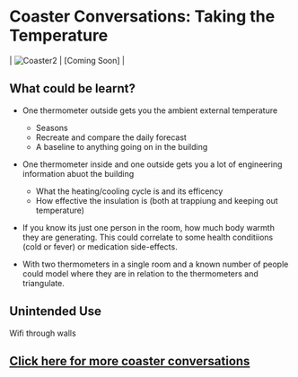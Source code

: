 # Coaster Conversations: Taking the Temperature

| ![Coaster2](img/coaster2.png) | [Coming Soon] | 

## What could be learnt?

- One thermometer outside gets you the ambient external temperature
   - Seasons
   - Recreate and compare the daily forecast
   - A baseline to anything going on in the building

- One thermometer inside and one outside gets you a lot of engineering information abuot the building
   - What the heating/cooling cycle is and its efficency
   - How effective the insulation is (both at trappiung and keeping out temperature)

- If you know its just one person in the room, how much body warmth they are generating. This could correlate to some health conditiions (cold or fever) or medication side-effects. 
- With two thermometers in a single room and a known number of people could model where they are in relation to the thermometers and triangulate.  



## Unintended Use

Wifi through walls






## [Click here for more coaster conversations](./coasters)